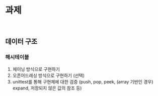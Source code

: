 # 과제

<br>



## 데이터 구조



### 해시테이블

1. 체이닝 방식으로 구현하기
2. 오픈어드레싱 방식으로 구현하기 (선택)
3. unittest를 통해 구현체에 대한 검증 (push, pop, peek, (array 기반인 경우) expand, 저장되지 않은 값의 참조 등)

